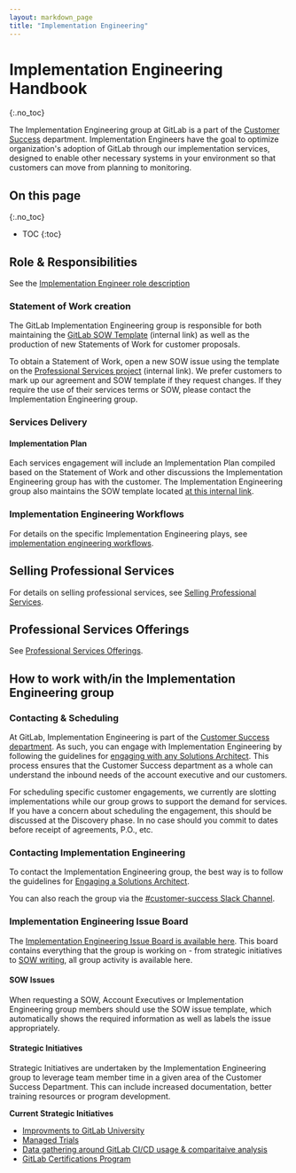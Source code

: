```yaml
---
layout: markdown_page
title: "Implementation Engineering"
---
```

# Implementation Engineering Handbook
{:.no_toc}

The Implementation Engineering group at GitLab is a part of the [Customer Success](/handbook/customer-success) department. Implementation Engineers have the goal to optimize organization's adoption of GitLab through our implementation services, designed to enable other necessary systems in your environment so that customers can move from planning to monitoring.

## On this page
{:.no_toc}

- TOC
{:toc}

## Role & Responsibilities
See the [Implementation Engineer role description](/job-families/sales/implementation-engineer/)

### Statement of Work creation

The GitLab Implementation Engineering group is responsible for both maintaining the [GitLab SOW Template](https://docs.google.com/document/d/1X8_EiX8kgJdpaVlydbTJg5pn4RXeDvYOIyok2G1A69I/edit) (internal link) as well as the production of new Statements of Work for customer proposals.

To obtain a Statement of Work, open a new SOW issue using the template on the [Professional Services project](https://gitlab.com/gitlab-com/customer-success/professional-services/issues/new?issuable_template=SOW%20Request) (internal link). 
We prefer customers to mark up our agreement and SOW template if they request changes. If they require the use of their services terms or SOW, please contact the Implementation Engineering group.

### Services Delivery

#### Implementation Plan

Each services engagement will include an Implementation Plan compiled based on the Statement of Work and other discussions the Implementation Engineering group has with the customer.  The Implementation Engineering group also maintains the SOW template located [at this internal link](https://docs.google.com/document/d/1ohZtqR1mMZYWAOD7PBVc1xZIMGpzHNgccRxVZ9Nzirg/edit).

### Implementation Engineering Workflows

For details on the specific Implementation Engineering plays, see [implementation engineering workflows](/handbook/customer-success/implementation-engineering/workflows).

## Selling Professional Services

For details on selling professional services, see [Selling Professional Services](/handbook/customer-success/implementation-engineering/selling).

## Professional Services Offerings

See [Professional Services Offerings](/handbook/customer-success/implementation-engineering/offerings).

## How to work with/in the Implementation Engineering group

### Contacting & Scheduling

At GitLab, Implementation Engineering is part of the [Customer Success department](/handbook/customer-success).  As such, you can engage with Implementation Engineering by following the guidelines for [engaging with any Solutions Architect](/handbook/customer-success/solutions-architects#when-and-how-to-engage-a-solutions-architect).  This process ensures that the Customer Success department as a whole can understand the inbound needs of the account executive and our customers.

For scheduling specific customer engagements, we currently are slotting implementations while our group grows to support the demand for services.  If you have a concern about scheduling the engagement, this should be discussed at the Discovery phase.  In no case should you commit to dates before receipt of agreements, P.O., etc.

### Contacting Implementation Engineering

To contact the Implementation Engineering group, the best way is to follow the guidelines for [Engaging a Solutions Architect](/handbook/customer-success/solutions-architects#when-and-how-to-engage-a-solutions-architect).  

You can also reach the group via the [#customer-success Slack Channel](https://gitlab.slack.com/messages/C5D346V08/).

### Implementation Engineering Issue Board

The [Implementation Engineering Issue Board is available here](https://gitlab.com/gitlab-com/customer-success/professional-services/boards).  This board contains everything that the group is working on - from strategic initiatives to [SOW writing](#statement-of-work-creation), all group activity is available here.

#### SOW Issues

When requesting a SOW, Account Executives or Implementation Engineering group members should use the SOW issue template, which automatically shows the required information as well as labels the issue appropriately.

#### Strategic Initiatives
Strategic Initiatives are undertaken by the Implementation Engineering group to leverage team member time in a given area of the Customer Success Department.  This can include increased documentation, better training resources or program development.

**Current Strategic Initiatives**
* [Improvments to GitLab University](https://gitlab.com/gitlab-com/customer-success/professional-services/issues/12)
* [Managed Trials](https://gitlab.com/gitlab-com/customer-success/professional-services/issues/15)
* [Data gathering around GitLab CI/CD usage & comparitaive analysis](https://gitlab.com/gitlab-com/customer-success/professional-services/issues/39)
* [GitLab Certifications Program](https://gitlab.com/gitlab-com/customer-success/professional-services/issues/46)
